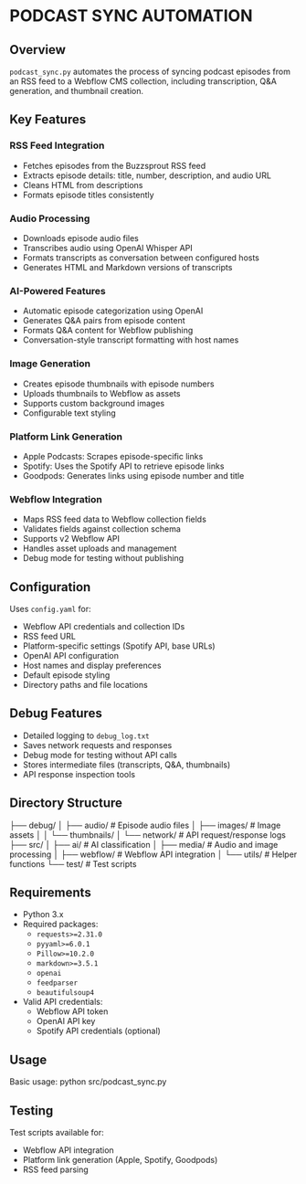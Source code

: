 # PODCAST SYNC AUTOMATION

## Overview
`podcast_sync.py` automates the process of syncing podcast episodes from an RSS feed to a Webflow CMS collection, including transcription, Q&A generation, and thumbnail creation.

## Key Features

### RSS Feed Integration
- Fetches episodes from the Buzzsprout RSS feed
- Extracts episode details: title, number, description, and audio URL
- Cleans HTML from descriptions
- Formats episode titles consistently

### Audio Processing
- Downloads episode audio files
- Transcribes audio using OpenAI Whisper API
- Formats transcripts as conversation between configured hosts
- Generates HTML and Markdown versions of transcripts

### AI-Powered Features
- Automatic episode categorization using OpenAI
- Generates Q&A pairs from episode content
- Formats Q&A content for Webflow publishing
- Conversation-style transcript formatting with host names

### Image Generation
- Creates episode thumbnails with episode numbers
- Uploads thumbnails to Webflow as assets
- Supports custom background images
- Configurable text styling

### Platform Link Generation
- Apple Podcasts: Scrapes episode-specific links
- Spotify: Uses the Spotify API to retrieve episode links
- Goodpods: Generates links using episode number and title

### Webflow Integration
- Maps RSS feed data to Webflow collection fields
- Validates fields against collection schema
- Supports v2 Webflow API
- Handles asset uploads and management
- Debug mode for testing without publishing

## Configuration
Uses `config.yaml` for:
- Webflow API credentials and collection IDs
- RSS feed URL
- Platform-specific settings (Spotify API, base URLs)
- OpenAI API configuration
- Host names and display preferences
- Default episode styling
- Directory paths and file locations

## Debug Features
- Detailed logging to `debug_log.txt`
- Saves network requests and responses
- Debug mode for testing without API calls
- Stores intermediate files (transcripts, Q&A, thumbnails)
- API response inspection tools

## Directory Structure
├── debug/
│ ├── audio/ # Episode audio files
│ ├── images/ # Image assets
│ │ └── thumbnails/
│ └── network/ # API request/response logs
├── src/
│ ├── ai/ # AI classification
│ ├── media/ # Audio and image processing
│ ├── webflow/ # Webflow API integration
│ └── utils/ # Helper functions
└── test/ # Test scripts


## Requirements
- Python 3.x
- Required packages:
  - `requests>=2.31.0`
  - `pyyaml>=6.0.1`
  - `Pillow>=10.2.0`
  - `markdown>=3.5.1`
  - `openai`
  - `feedparser`
  - `beautifulsoup4`
- Valid API credentials:
  - Webflow API token
  - OpenAI API key
  - Spotify API credentials (optional)

## Usage
Basic usage:
python src/podcast_sync.py


## Testing
Test scripts available for:
- Webflow API integration
- Platform link generation (Apple, Spotify, Goodpods)
- RSS feed parsing